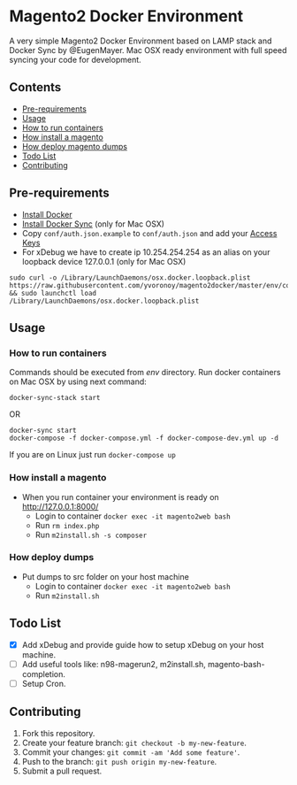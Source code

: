 # Magento2 Docker Environment
A very simple Magento2 Docker Environment based on LAMP stack and Docker Sync by @EugenMayer.
Mac OSX ready environment with full speed syncing your code for development.

## Contents

- [Pre-requirements](#pre-requirements)
- [Usage](#usage)
 - [How to run containers](#how-to-run-containers)
 - [How install a magento](#how-install-magento)
 - [How deploy magento dumps](#how-deploy-dumps)
- [Todo List](#todo-list)
- [Contributing](#contributing)

## Pre-requirements
 - [Install Docker](https://docs.docker.com/engine/installation/mac/)
 - [Install Docker Sync](https://github.com/EugenMayer/docker-sync/wiki/1.-Installation) (only for Mac OSX)
 - Copy `conf/auth.json.example` to `conf/auth.json` and add your [Access Keys](http://devdocs.magento.com/guides/v2.0/install-gde/prereq/dev_install.html)
 - For xDebug we have to create ip 10.254.254.254 as an alias on your loopback device 127.0.0.1 (only for Mac OSX)
```
sudo curl -o /Library/LaunchDaemons/osx.docker.loopback.plist https://raw.githubusercontent.com/yvoronoy/magento2docker/master/env/conf/osx.docker.loopback.plist && sudo launchctl load /Library/LaunchDaemons/osx.docker.loopback.plist
```

## Usage
### How to run containers
Commands should be executed from _env_ directory.
Run docker containers on Mac OSX by using next command:
```
docker-sync-stack start
```
OR
```
docker-sync start
docker-compose -f docker-compose.yml -f docker-compose-dev.yml up -d
```
If you are on Linux
just run `docker-compose up`


### How install a magento
 - When you run container your environment is ready on http://127.0.0.1:8000/
   - Login to container `docker exec -it magento2web bash` 
   - Run `rm index.php`
   - Run `m2install.sh -s composer`

### How deploy dumps
 - Put dumps to src folder on your host machine
   - Login to container `docker exec -it magento2web bash` 
   - Run `m2install.sh`


## Todo List
 - [x] Add xDebug and provide guide how to setup xDebug on your host machine.
 - [ ] Add useful tools like: n98-magerun2, m2install.sh, magento-bash-completion.
 - [ ] Setup Cron.

## Contributing
1. Fork this repository.
2. Create your feature branch: `git checkout -b my-new-feature`.
3. Commit your changes: `git commit -am 'Add some feature'`.
4. Push to the branch: `git push origin my-new-feature`.
5. Submit a pull request.


